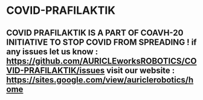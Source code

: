 #  COVID-PRAFILAKTIK

COVID PRAFILAKTIK IS A PART OF COAVH-20 INITIATIVE TO STOP COVID FROM SPREADING !
if any issues let us know :  https://github.com/AURICLEworksROBOTICS/COVID-PRAFILAKTIK/issues
visit our website : https://sites.google.com/view/auriclerobotics/home
------------------------------------------------------------------------------------------

